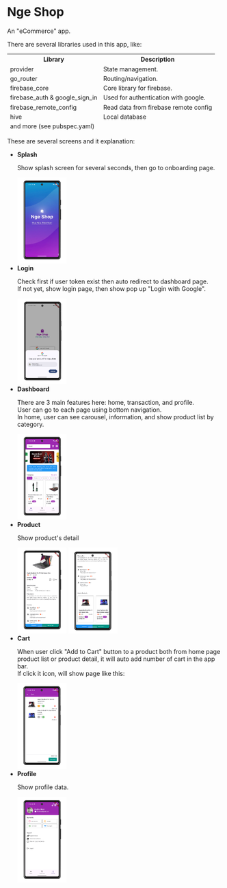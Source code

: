 # Nge Shop

<p>An "eCommerce" app.</p>
<p>There are several libraries used in this app, like: </p>
<table>
  <thead>
    <tr>
      <th>Library</th>
      <th>Description</th>
    </tr>
    <tr>
      <td>provider</td>
      <td>State management.</td>
    </tr>
    <tr>
      <td>go_router</td>
      <td>Routing/navigation.</td>
    </tr>
    <tr>
      <td>firebase_core</td>
      <td>Core library for firebase.</td>
    </tr>
    <tr>
      <td>firebase_auth & google_sign_in</td>
      <td>Used for authentication with google.</td>
    </tr>
    <tr>
      <td>firebase_remote_config</td>
      <td>Read data from firebase remote config</td>
    </tr>
    <tr>
      <td>hive</td>
      <td>Local database</td>
    </tr>
    <tr>
      <td colspan="2">and more (see pubspec.yaml)</td>
    </tr>
  </thead>
</table>
<p>These are several screens and it explanation:</p>
<ul>
  <li>
    <b>Splash</b>
    <p>Show splash screen for several seconds, then go to onboarding page.</p>
    <img src="./git-img/1-splash.png" style="height:200px; width: 115px; object-fit:cover" />
  </li>
  <li>
    <b>Login</b>
    <p>Check first if user token exist then auto redirect to dashboard page.<br />If not yet, show login page, then show pop up "Login with Google".</p>
    <img src="./git-img/2-login.png" style="height:200px; width: 115px; object-fit:cover" />
  </li>
  <li>
    <b>Dashboard</b>
    <p>There are 3 main features here: home, transaction, and profile.<br />User can go to each page using bottom navigation.<br/>In home, user can see carousel, information, and show product list by category.</p>
    <img src="./git-img/3-dashboard.png" style="height:200px; width: 115px; object-fit:cover" />
  </li>
  <li>
    <b>Product</b>
    <p>Show product's detail</p>
    <img src="./git-img/4.1-product.png" style="height:200px; width: 115px; object-fit:cover" />
    <img src="./git-img/4.2-product.png" style="height:200px; width: 115px; object-fit:cover" />
  </li>
  <li>
    <b>Cart</b>
    <p>When user click "Add to Cart" button to a product both from home page product list or product detail, it will auto add number of cart in the app bar.<br />If click it icon, will show page like this:</p>
    <img src="./git-img/5-cart.png" style="height:200px; width: 115px; object-fit:cover" />
  </li>
  <li>
    <b>Profile</b>
    <p>Show profile data.</p>
    <img src="./git-img/6-profile.png" style="height:200px; width: 115px; object-fit:cover" />
  </li>
</ul>